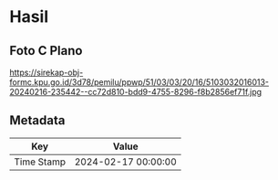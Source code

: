 # Hasil

## Foto C Plano

https://sirekap-obj-formc.kpu.go.id/3d78/pemilu/ppwp/51/03/03/20/16/5103032016013-20240216-235442--cc72d810-bdd9-4755-8296-f8b2856ef71f.jpg


## Metadata

| Key        | Value               |
| ---------- | ------------------- |
| Time Stamp | 2024-02-17 00:00:00 |



